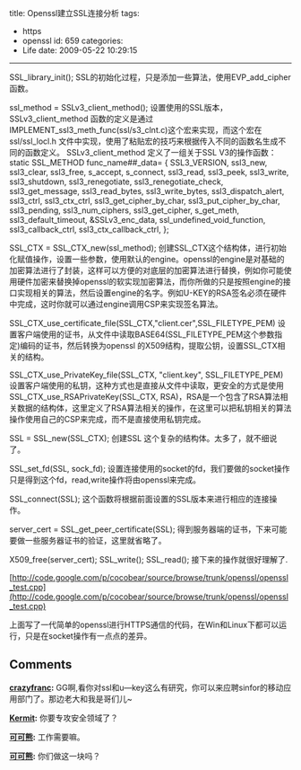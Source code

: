 title: Openssl建立SSL连接分析
tags:
  - https
  - openssl
id: 659
categories:
  - Life
date: 2009-05-22 10:29:15
---

SSL_library_init();
SSL的初始化过程，只是添加一些算法，使用EVP_add_cipher函数。

ssl_method = SSLv3_client_method();
设置使用的SSL版本，SSLv3_client_method 函数的定义是通过IMPLEMENT_ssl3_meth_func(ssl/s3_clnt.c)这个宏来实现，而这个宏在ssl/ssl_locl.h 文件中实现，使用了粘贴宏的技巧来根据传入不同的函数名生成不同的函数定义。
SSLv3_client_method 定义了一组关于SSL V3的操作函数：
	static SSL_METHOD func_name##_data= { 
		SSL3_VERSION, 
		ssl3_new, 
		ssl3_clear, 
		ssl3_free, 
		s_accept, 
		s_connect, 
		ssl3_read, 
		ssl3_peek, 
		ssl3_write, 
		ssl3_shutdown, 
		ssl3_renegotiate, 
		ssl3_renegotiate_check, 
		ssl3_get_message, 
		ssl3_read_bytes, 
		ssl3_write_bytes, 
		ssl3_dispatch_alert, 
		ssl3_ctrl, 
		ssl3_ctx_ctrl, 
		ssl3_get_cipher_by_char, 
		ssl3_put_cipher_by_char, 
		ssl3_pending, 
		ssl3_num_ciphers, 
		ssl3_get_cipher, 
		s_get_meth, 
		ssl3_default_timeout, 
		&SSLv3_enc_data, 
		ssl_undefined_void_function, 
		ssl3_callback_ctrl, 
		ssl3_ctx_callback_ctrl, 
	}; 

SSL_CTX = SSL_CTX_new(ssl_method);
创建SSL_CTX这个结构体，进行初始化赋值操作，设置一些参数，使用默认的engine。openssl的engine是对基础的加密算法进行了封装，这样可以方便的对底层的加密算法进行替换，例如你可能使用硬件加密来替换掉openssl的软实现加密算法，而你所做的只是按照engine的接口实现相关的算法，然后设置engine的名字。例如U-KEY的RSA签名必须在硬件中完成，这时你就可以通过engine调用CSP来实现签名算法。

SSL_CTX_use_certificate_file(SSL_CTX,"client.cer",SSL_FILETYPE_PEM)
设置客户端使用的证书，从文件中读取BASE64(SSL_FILETYPE_PEM这个参数指定)编码的证书，然后转换为openssl 的X509结构，提取公钥，设置SSL_CTX相关的结构。

SSL_CTX_use_PrivateKey_file(SSL_CTX, "client.key", SSL_FILETYPE_PEM)
设置客户端使用的私钥，这种方式也是直接从文件中读取，更安全的方式是使用SSL_CTX_use_RSAPrivateKey(SSL_CTX, RSA)，RSA是一个包含了RSA算法相关数据的结构体，这里定义了RSA算法相关的操作，在这里可以把私钥相关的算法操作使用自己的CSP来完成，而不是直接使用私钥完成。

SSL = SSL_new(SSL_CTX);
创建SSL 这个复杂的结构体。太多了，就不细说了。

SSL_set_fd(SSL, sock_fd);
设置连接使用的socket的fd，我们要做的socket操作只是得到这个fd，read,write操作将由openssl来完成。

SSL_connect(SSL);
这个函数将根据前面设置的SSL版本来进行相应的连接操作。

server_cert = SSL_get_peer_certificate(SSL);
得到服务器端的证书，下来可能要做一些服务器证书的验证，这里就省略了。

X509_free(server_cert);
SSL_write();
SSL_read();
接下来的操作就很好理解了.

[http://code.google.com/p/cocobear/source/browse/trunk/openssl/openssl_test.cpp](http://code.google.com/p/cocobear/source/browse/trunk/openssl/openssl_test.cpp)

上面写了一代简单的openssl进行HTTPS通信的代码，在Win和Linux下都可以运行，只是在socket操作有一点点的差异。
## Comments

**[crazyfranc](#5947 "2009-05-23 02:54:43"):** GG啊,看你对ssl和u—key这么有研究，你可以来应聘sinfor的移动应用部门了。那边老大和我是哥们儿~

**[Kermit](#5943 "2009-05-22 19:50:46"):** 你要专攻安全领域了？

**[可可熊](#5945 "2009-05-22 21:09:13"):** 工作需要嘛。

**[可可熊](#5948 "2009-05-26 15:18:48"):** 你们做这一块吗？

